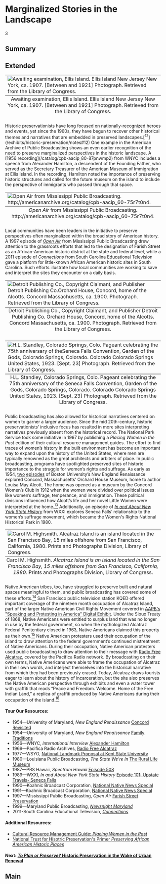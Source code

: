 # Marginalized Stories in the Landscape

3

## Summary

## Extended
<table class="exhibit-image">
  <caption align="bottom" class="exhibit-caption">Awaiting examination, Ellis Island. Ellis Island New Jersey New York, ca. 1907. [Between and 1921] Photograph. Retrieved from the Library of Congress.</caption>
  <tr><td><img src="https://s3.amazonaws.com/americanarchive.org/exhibits/ellisisland.png" alt="Awaiting examination, Ellis Island. Ellis Island New Jersey New York, ca. 1907. [Between and 1921] Photograph. Retrieved from the Library of Congress."/></td></tr>
</table>
Historic preservationists have long focused on nationally-recognized heroes and events, yet since the 1960s, they have begun to recover other historical themes and narratives that are embedded in preserved landscapes.[<sup>12</sup>](/exhibits/historic-preservation/notes#12) One example in the American Archive of Public Broadcasting shows an even earlier recognition of the need to preserve marginalized perspectives in the historic landscape. A [1956 recording](/catalog/cpb-aacip_80-87pnwmp2) from WNYC includes a speech from Alexander Hamilton, a descendent of the Founding Father, who served as the Secretary Treasurer of the American Museum of Immigration at Ellis Island. In the recording, Hamilton noted the importance of preserving historic structures and called for the future museum on the island to include the perspective of immigrants who passed through that space.
<table class="exhibit-image">
  <caption align="bottom" class="exhibit-caption"><em>Open Air</em> from Mississippi Public Broadcasting. http://americanarchive.org/catalog/cpb-aacip_60-75r7t0n4. </caption>
  <tr><td><img src="https://s3.amazonaws.com/americanarchive.org/exhibits/farishstreet_sm.png" alt="Open Air from Mississippi Public Broadcasting. http://americanarchive.org/catalog/cpb-aacip_60-75r7t0n4." /></td></tr>
</table>

Local communities have been leaders in the initiative to preserve perspectives often marginalized within the broad story of American history. A 1997 episode of [*Open Air*](/catalog/cpb-aacip_60-75r7t0n4) from Mississippi Public Broadcasting drew attention to the grassroots efforts that led to the designation of Farish Street as an African-American historic district at the state and federal level, while a 2011 episode of [*Connections*](/catalog/cpb-aacip_41-225b0636) from South Carolina Educational Television gave a platform for little-known African American historic sites in South Carolina. Such efforts illustrate how local communities are working to save and interpret the sites they encounter on a daily basis.
<table class="exhibit-image">
  <caption align="bottom" class="exhibit-caption">Detroit Publishing Co., Copyright Claimant, and Publisher Detroit Publishing Co. Orchard House, Concord, home of the Alcotts. Concord Massachusetts, ca. 1900. Photograph. Retrieved from the Library of Congress.</caption>
  <tr><td><img src="https://s3.amazonaws.com/americanarchive.org/exhibits/orchardhouse_sm.png" alt="Detroit Publishing Co., Copyright Claimant, and Publisher Detroit Publishing Co.Orchard House, Concord, home of the Alcotts. Concord Massachusetts, ca. 1900. Photograph. Retrieved from the Library of Congress."/></td></tr>
</table>

<table class="exhibit-image">
  <caption align="bottom" class="exhibit-caption">H.L. Standley, Colorado Springs, Colo. Pageant celebrating the 75th anniversary of the Seneca Falls Convention, Garden of the Gods, Colorado Springs, Colorado. Colorado Colorado Springs United States, 1923. [Sept. 23] Photograph. Retrieved from the Library of Congress.</caption>
  <tr><td><img src="https://s3.amazonaws.com/americanarchive.org/exhibits/senecafalls_sm.png" alt="H.L. Standley, Colorado Springs, Colo. Pageant celebrating the 75th anniversary of theSeneca Falls Convention, Garden of the Gods, Colorado Springs, Colorado. Colorado Colorado Springs United States, 1923. [Sept. 23] Photograph. Retrieved from the Library of Congress."/></td></tr>
</table>

Public broadcasting has also allowed for historical narratives centered on women to garner a larger audience. Since the mid 20th-century, historic preservationists’ inclusive focus has resulted in more sites interpreting narratives previously absent from the historical record. The National Park Service took some initiative in 1997 by publishing a *Placing Women in the Past* edition of their cultural resource management guides. The effort to find traces of women’s history in the built environment has become an important way to expand upon the history of the United States, where men are typically renowned as the great architects and arbiters of place. In public broadcasting, programs have spotlighted preserved sites of historic importance to the struggle for women’s rights and suffrage. As early as 1954, [two](/catalog/cpb-aacip_500-ks6j5375) [episodes](/catalog/cpb-aacip_500-zp3vzm5v) of Boston University’s New England Renaissance explored Concord, Massachusetts’ Orchard House Museum, home to author Louisa May Alcott. The home was opened as a museum by the Concord Women’s Club in 1912 when the women were divided over political issues like women’s suffrage, temperance, and immigration. These political divisions influenced how Alcott’s life and her novel Little Women were interpreted at the home.[<sup>13</sup>](/exhibits/historic-preservation/notes#13) Additionally, an episode of [*In and About New York State History*](/catalog/cpb-aacip_189-676t1p06) from WXXI explores Seneca Falls’ relationship to the women’s suffrage movement, which became the Women's Rights National Historical Park in 1980.
<table class="exhibit-image">
  <caption align="bottom" class="exhibit-caption">Carol M. Highsmith. <em>Alcatraz Island is an island located in the San Francisco Bay, 15 miles offshore from San Francisco, California, 1980.</em> Prints and Photographs Division, Library of Congress.</caption>
  <tr><td><img src="https://s3.amazonaws.com/americanarchive.org/exhibits/alcatrazisland_sm.png" alt="Carol M. Highsmith. Alcatraz Island is an island located in the San Francisco Bay, 15 miles offshore from San Francisco, California, 1980. Prints and Photographs Division, Library of Congress."/></td></tr>
</table>

Native American tribes, too, have struggled to preserve built and natural spaces meaningful to them, and public broadcasting has covered some of these efforts.[<sup>14</sup>](/exhibits/historic-preservation/notes#14) San Francisco public television station KQED offered important coverage of the nineteen month occupation of Alcatraz Island, part of the larger Native American Civil Rights Movement covered in [AAPB's "Speaking and Protesting in America" Digital Exhibit](http://americanarchive.org/exhibits/first-amendment). Under the Sioux Treaty of 1868, Native Americans were entitled to surplus land that was no longer in use by the federal government, so when the mythologized Alcatraz Federal Penitentiary closed in 1963, Native Americans claimed this property as their own.[<sup>15</sup>](/exhibits/historic-preservation/notes#15) Native American protesters used their occupation of the island to draw attention to the federal government’s continued mistreatment of Native Americans. During their occupation, Native American protesters used public broadcasting to draw attention to their message with [Radio Free Alcatraz](/catalog/cpb-aacip_28-5717m0482m), covered by the Pacifica Radio network. By broadcasting on their own terms, Native Americans were able to frame the occupation of Alcatraz in their own words, and interject themselves into the historical narrative from which they had been previously erased. Today, Alcatraz draws tourists eager to learn about the history of incarceration, but the site also preserves the Native American perspective through exhibits and even a water tower with graffiti that reads “Peace and Freedom. Welcome. Home of the Free Indian Land,” a replica of graffiti produced by Native Americans during their occupation of the island.[<sup>16</sup>](/exhibits/historic-preservation/notes#16)

#### Tour Our Resources:

- 1954—University of Maryland, *New England Renaissance* [Concord Revisited](/catalog/cpb-aacip_500-ks6j5375)
- 1954—University of Maryland, *New England Renaissance* [Family Traditions](/catalog/cpb-aacip_500-zp3vzm5v)
- 1956—WNYC, *International Interview* [Alexander Hamilton](/catalog/cpb-aacip_80-87pnwmp2)
- 1969—Pacifica Radio Archives, [Radio Free Alcatraz](/catalog/cpb-aacip_28-5717m0482m)
- 1977—WSYO, [National Landmark Proposal at Kent State University](/catalog/cpb-aacip_27-bc3st7f618)
- 1980—Louisiana Public Broadcasting, *The State We're In* [The Rural Life Museum](/catalog/cpb-aacip_17-601zdp0b)
- 1987—PBS Hawaii, *Spectrum Hawaii* [Episode 508](/catalog/cpb-aacip_225-149p8fr1)
- 1989—WXXI, *In and About New York State History* [Episode 101: Upstate Travels- Seneca Falls](/catalog/cpb-aacip_189-676t1p06)
- 1990—Koahnic Broadcast Corporation, [National Native News Special](/catalog/cpb-aacip_206-2259zzbn)
- 1991—Koahnic Broadcast Corporation, [National Native News Special](/catalog/cpb-aacip_260-95j9kpxr)
- 1997—Mississippi Public Broadcasting, *Open Air* [Farish Street Preservation](/catalog/cpb-aacip_60-75r7t0n4)
- 1999—Maryland Public Broadcasting, [*Newsnight Maryland*](/catalog/cpb-aacip_394-89280rhk)
- 2011-South Carolina Educational Television, [*Connections*](/catalog/cpb-aacip_41-225b0636)


#### Additional Resources:

- [Cultural Resource Management Guide: <em>Placing Women in the Past</em>](http://npshistory.com/newsletters/crm/crm-v20n3.pdf)
- [National Trust for Hisotric Preservation's Primer *Preserving African American Historic Places*](https://forum.savingplaces.org/connect/community-home/librarydocuments/viewdocument?DocumentKey=05e18aad-7c97-4def-aa42-744dc2344714)

#### Next: [*To Plan or Preserve?* Historic Preservation in the Wake of Urban Renewal](/exhibits/historic-preservation/urban-renewal)

## Main

